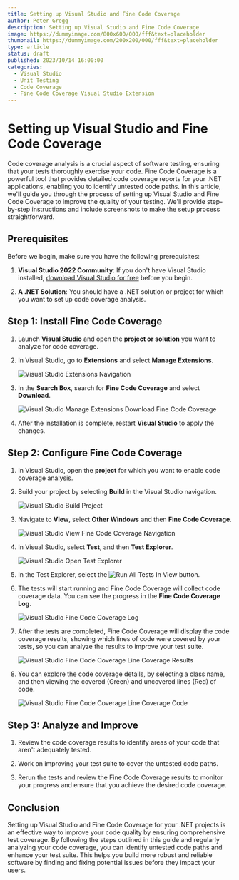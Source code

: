 ```yaml
---
title: Setting up Visual Studio and Fine Code Coverage
author: Peter Gregg
description: Setting up Visual Studio and Fine Code Coverage
image: https://dummyimage.com/800x600/000/fff&text=placeholder
thumbnail: https://dummyimage.com/200x200/000/fff&text=placeholder
type: article
status: draft
published: 2023/10/14 16:00:00
categories: 
  - Visual Studio
  - Unit Testing
  - Code Coverage
  - Fine Code Coverage Visual Studio Extension
---
```


# Setting up Visual Studio and Fine Code Coverage

Code coverage analysis is a crucial aspect of software testing, ensuring that your tests thoroughly exercise your code. Fine Code Coverage is a powerful tool that provides detailed code coverage reports for your .NET applications, enabling you to identify untested code paths. In this article, we'll guide you through the process of setting up Visual Studio and Fine Code Coverage to improve the quality of your testing. We'll provide step-by-step instructions and include screenshots to make the setup process straightforward.

## Prerequisites

Before we begin, make sure you have the following prerequisites:

1. **Visual Studio 2022 Community**: If you don't have Visual Studio installed, [download Visual Studio for free](https://visualstudio.microsoft.com/vs/community/) before you begin.

2. **A .NET Solution**: You should have a .NET solution or project for which you want to set up code coverage analysis.

## Step 1: Install Fine Code Coverage

1. Launch **Visual Studio** and open the **project or solution** you want to analyze for code coverage.

2. In Visual Studio, go to **Extensions** and select **Manage Extensions**.

   ![Visual Studio Extensions Navigation](https://raw.githubusercontent.com/petergregg/Content/main/Blog/Images/VisualStudio/VisualStudioManageExtensionsNavigation.png)

3. In the **Search Box**, search for **Fine Code Coverage** and select **Download**.

   ![Visual Studio Manage Extensions Download Fine Code Coverage](https://raw.githubusercontent.com/petergregg/Content/main/Blog/Images/VisualStudio/VisualStudioManageExtensionsDownloadFineCodeCoverage.png)

4. After the installation is complete, restart **Visual Studio** to apply the changes.

## Step 2: Configure Fine Code Coverage

1. In Visual Studio, open the **project** for which you want to enable code coverage analysis.

2. Build your project by selecting **Build** in the Visual Studio navigation.

   ![Visual Studio Build Project](https://raw.githubusercontent.com/petergregg/Content/main/Blog/Images/VisualStudio/VisualStudioBuildProject.png)

3. Navigate to **View**, select **Other Windows** and then **Fine Code Coverage**. 

   ![Visual Studio View Fine Code Coverage Navigation](https://raw.githubusercontent.com/petergregg/Content/main/Blog/Images/VisualStudio/VisualStudioViewFineCodeCoverageNavigation.png)

4. In Visual Studio, select **Test**, and then **Test Explorer**. 

    ![Visual Studio Open Test Explorer](https://raw.githubusercontent.com/petergregg/Content/main/Blog/Images/VisualStudio/VisualStudioOpenTestExplorer.png)

5. In the Test Explorer, select the ![Run All Tests In View](https://raw.githubusercontent.com/petergregg/Content/main/Blog/Images/VisualStudio/VisualStudioTestExplorerRunAllTestsButton.png) button.

6. The tests will start running and Fine Code Coverage will collect code coverage data. You can see the progress in the **Fine Code Coverage Log**.

   ![Visual Studio Fine Code Coverage Log](https://raw.githubusercontent.com/petergregg/Content/main/Blog/Images/VisualStudio/VisualStudioViewFineCodeCoverageLog.png)

7. After the tests are completed, Fine Code Coverage will display the code coverage results, showing which lines of code were covered by your tests, so you can analyze the results to improve your test suite.

   ![Visual Studio Fine Code Coverage Line Coverage Results](https://raw.githubusercontent.com/petergregg/Content/main/Blog/Images/VisualStudio/VisualStudioViewFineCodeCoverageLineCoverageResults.png)


8. You can explore the code coverage details, by selecting a class name, and then viewing the covered (Green) and uncovered lines (Red) of code.

   ![Visual Studio Fine Code Coverage Line Coverage Code](https://raw.githubusercontent.com/petergregg/Content/main/Blog/Images/VisualStudio/VisualStudioViewFineCodeCoverageLineCoverageCode.png)

## Step 3: Analyze and Improve

1. Review the code coverage results to identify areas of your code that aren't adequately tested.

2. Work on improving your test suite to cover the untested code paths.

3. Rerun the tests and review the Fine Code Coverage results to monitor your progress and ensure that you achieve the desired code coverage.

## Conclusion

Setting up Visual Studio and Fine Code Coverage for your .NET projects is an effective way to improve your code quality by ensuring comprehensive test coverage. By following the steps outlined in this guide and regularly analyzing your code coverage, you can identify untested code paths and enhance your test suite. This helps you build more robust and reliable software by finding and fixing potential issues before they impact your users.